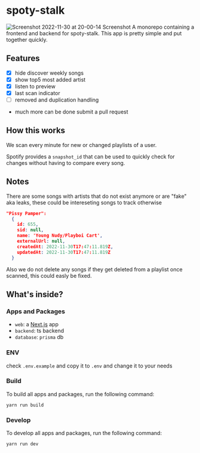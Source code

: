 # spoty-stalk

![Screenshot 2022-11-30 at 20-00-14 Screenshot](https://user-images.githubusercontent.com/119510346/204888118-d3502171-8b73-40d8-b168-f9aca5bf40ad.png)
A monorepo containing a frontend and backend for spoty-stalk. This app is pretty simple and put together quickly.

## Features
- [x] hide discover weekly songs
- [x] show top5 most added artist
- [x] listen to preview
- [x] last scan indicator
- [ ] removed and duplication handling
- much more can be done submit a pull request 

## How this works

We scan every minute for new or changed playlists of a user.

Spotify provides a `snapshot_id` that can be used to quickly check for changes without having to compare every song.

## Notes

There are some songs with artists that do not exist anymore or are "fake" aka leaks, these could be intereseting songs to track otherwise

```json
"Pissy Pamper":
  {
    id: 655,
    sid: null,
    name: 'Young Nudy/Playboi Cart',
    externalUrl: null,
    createdAt: 2022-11-30T17:47:11.819Z,
    updatedAt: 2022-11-30T17:47:11.819Z
  }

```

Also we do not delete any songs if they get deleted from a playlist once scanned, this could easly be fixed.

## What's inside?

### Apps and Packages

- `web`: a [Next.js](https://nextjs.org/) app
- `backend`: ts backend
- `database`: `prisma` db

### ENV

check `.env.example` and copy it to `.env` and change it to your needs

### Build

To build all apps and packages, run the following command:

```
yarn run build
```

### Develop

To develop all apps and packages, run the following command:

```
yarn run dev
```
